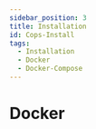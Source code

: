 ```yaml
---
sidebar_position: 3
title: Installation
id: Cops-Install
tags:
  - Installation
  - Docker
  - Docker-Compose
---
```


# Docker
